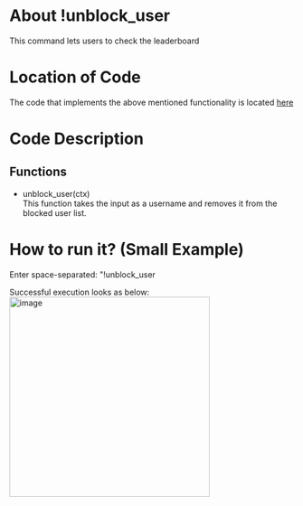 # About !unblock_user

This command lets users to check the leaderboard

# Location of Code

The code that implements the above mentioned functionality is located [here](https://github.com/psvkaushik/CSC-510-Project2-TeachersPetBotv2.0/blob/main/src/bot.py)

# Code Description

## Functions

- unblock_user(ctx) <br>
  This function takes the input as a username and removes it from the blocked user list.
  
# How to run it? (Small Example)

Enter space-separated: "!unblock_user

Successful execution looks as below:  
<img width="354" alt="image" src="https://github.com/psvkaushik/CSC-510-Project3-TeachersPetBotv2.0/assets/144864099/555e71f0-c344-4979-8949-48dc9fed075a">
